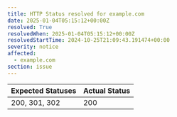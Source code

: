 ```yaml
---
title: HTTP Status resolved for example.com
date: 2025-01-04T05:15:12+00:00Z
resolved: True
resolvedWhen: 2025-01-04T05:15:12+00:00Z
resolvedStartTime: 2024-10-25T21:09:43.191474+00:00
severity: notice
affected:
  - example.com
section: issue
---
```


| Expected Statuses | Actual Status  |
|-------------------|----------------|
| 200, 301, 302 | 200 |
